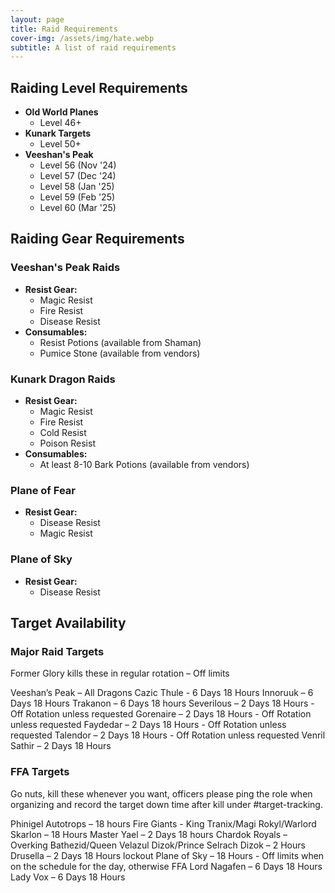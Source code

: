 ```yaml
---
layout: page
title: Raid Requirements
cover-img: /assets/img/hate.webp
subtitle: A list of raid requirements
---
```


## Raiding Level Requirements

- **Old World Planes**
	- Level 46+
- **Kunark Targets**
	- Level 50+
- **Veeshan's Peak**
	- Level 56 (Nov '24)
    - Level 57 (Dec '24)
    - Level 58 (Jan '25)
    - Level 59 (Feb '25)
    - Level 60 (Mar '25)

## Raiding Gear Requirements

### Veeshan's Peak Raids
- **Resist Gear:**
  - Magic Resist
  - Fire Resist
  - Disease Resist
- **Consumables:**
  - Resist Potions (available from Shaman)
  - Pumice Stone (available from vendors)

### Kunark Dragon Raids
- **Resist Gear:**
  - Magic Resist
  - Fire Resist
  - Cold Resist
  - Poison Resist
- **Consumables:**
  - At least 8-10 Bark Potions (available from vendors)

### Plane of Fear
- **Resist Gear:**
  - Disease Resist
  - Magic Resist

### Plane of Sky
- **Resist Gear:**
  - Disease Resist
  
## Target Availability

### Major Raid Targets
Former Glory kills these in regular rotation – Off limits

Veeshan’s Peak – All Dragons 
Cazic Thule - 6 Days 18 Hours
Innoruuk – 6 Days 18 Hours
Trakanon – 6 Days 18 hours
Severilous – 2 Days 18 Hours - Off Rotation unless requested
Gorenaire – 2 Days 18 Hours - Off Rotation unless requested
Faydedar – 2 Days 18 Hours - Off Rotation unless requested
Talendor – 2 Days 18 Hours - Off Rotation unless requested
Venril Sathir – 2 Days 18 Hours

### FFA Targets
Go nuts, kill these whenever you want, officers please ping the role when organizing and record the target down time after kill under #target-tracking.

Phinigel Autotrops – 18 hours
Fire Giants - King Tranix/Magi Rokyl/Warlord Skarlon – 18 Hours
Master Yael – 2 Days 18 hours
Chardok Royals – Overking Bathezid/Queen Velazul Dizok/Prince Selrach Dizok – 2 Hours
Drusella – 2 Days 18 Hours lockout
Plane of Sky – 18 Hours - Off limits when on the schedule for the day, otherwise FFA
Lord Nagafen – 6 Days 18 Hours
Lady Vox – 6 Days 18 Hours
